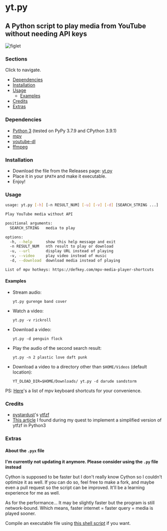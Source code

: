 # yt.py

## A Python script to play media from YouTube without needing API keys

![figlet][banner_img]

### Sections

Click to navigate.

-   [Dependencies](#Dependencies)
-   [Installation](#Installation)
-   [Usage](#Usage)
    -   [Examples](#Examples)
-   [Credits](#Credits)
-   [Extras](#Extras)

### Dependencies

-   [Python 3][python] (tested on PyPy 3.7.9 and CPython 3.9.1)
-   [mpv][mpv]
-   [youtube-dl][ytdl]
-   [ffmpeg][ffmpeg]

### Installation

-   Download the file from the Releases page: [yt.py][release]
-   Place it in your `$PATH` and make it executable.
-   Enjoy!

### Usage

```sh
usage: yt.py [-h] [-n RESULT_NUM] [-u] [-v] [-d] [SEARCH_STRING ...]

Play YouTube media without API

positional arguments:
  SEARCH_STRING   media to play

options:
  -h, --help      show this help message and exit
  -n RESULT_NUM   nth result to play or download
  -u, --url       display URL instead of playing
  -v, --video     play video instead of music
  -d, --download  download media instead of playing

List of mpv hotkeys: https://defkey.com/mpv-media-player-shortcuts
```

#### Examples

-   Stream audio:

    `yt.py gurenge band cover`

-   Watch a video:

    `yt.py -v rickroll`

-   Download a video:

    `yt.py -d penguin flock`

-   Play the audio of the second search result:

    `yt.py -n 2 plastic love daft punk`

-   Download a video to a directory other than `$HOME/Videos` (default location):

    `YT_DLOAD_DIR=$HOME/Downloads/ yt.py -d darude sandstorm`

PS: [Here][mpv_hotkeys]'s a list of mpv keyboard shortcuts for your convenience.

### Credits

-   [pystardust][pystardust]'s [ytfzf][ytfzf]
-   [This article][article] I found during my quest to implement a simplified version of ytfzf in Python3

### Extras

#### About the `.pyx` file

**I'm currently not updating it anymore. Please consider using the `.py` file instead**

Cython is supposed to be faster but I don't really know Cython so I couldn't optimize it as well. If you can do so, feel free to make a fork, and maybe even a pull request so the script can be improved. It'll be a learning experience for me as well.

As for the performance... It may be slightly faster but the program is still network-bound. Which means, faster internet = faster query = media is played sooner.

Compile an executable file using [this shell script][cymake] if you want.

<!-- Images -->

[banner_img]: https://user-images.githubusercontent.com/50134239/109390169-2c1b9000-793a-11eb-94d4-d6b3edc631b7.png

<!-- Links -->

[release]: https://github.com/cybarspace/ytplay/releases/download/v1.1.0/ytplay
[python]: https://www.python.org/downloads/
[mpv]: https://github.com/mpv-player/mpv
[ytdl]: https://github.com/ytdl-org/youtube-dl
[ffmpeg]: https://github.com/FFmpeg/FFmpeg
[mpv_hotkeys]: https://defkey.com/mpv-media-player-shortcuts
[pystardust]: https://github.com/pystardust
[ytfzf]: https://github.com/pystardust/ytfzf
[article]: https://www.codeproject.com/articles/873060/python-search-youtube-for-video
[cymake]: https://github.com/cybarspace/cymake
